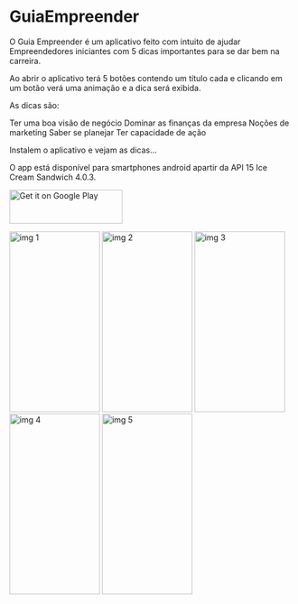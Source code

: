 # GuiaEmpreender
 O Guia Empreender é um aplicativo feito com intuito de ajudar Empreendedores iniciantes com 5 dicas importantes para se dar bem na carreira.

 Ao abrir o aplicativo  terá 5 botões contendo um título cada e clicando em um botão verá uma animação e a dica será exibida.

 As dicas são:

Ter uma boa visão de negócio
Dominar as finanças da empresa
Noções de marketing
Saber se planejar
Ter capacidade de ação

 Instalem o aplicativo e vejam as dicas…

 O app está disponível para smartphones android apartir da API 15 Ice Cream Sandwich 4.0.3.
 
 <a href='https://play.google.com/store/apps/details?id=br.com.edrsantos.fivethings&utm_source=global_co&utm_medium=prtnr&utm_content=Mar2515&utm_campaign=PartBadge&pcampaignid=MKT-Other-global-all-co-prtnr-ap-PartBadge-Mar2515-1' target='_blank'><img width="200" height="60" alt='Get it on Google Play' src='https://play.google.com/intl/en_us/badges/images/apps/en-play-badge.png'/></a>
 
 <img width="160" height="320" src='https://github.com/edrianosantos/GuiaEmpreeder/blob/master/Prot%C3%B3tipos/device-2016-04-13-211843.png' alt="img 1">  <img width="160" height="320" src='https://github.com/edrianosantos/GuiaEmpreeder/blob/master/Prot%C3%B3tipos/device-2016-04-13-211944.png' alt="img 2">  <img width="160" height="320" src='https://github.com/edrianosantos/GuiaEmpreeder/blob/master/Prot%C3%B3tipos/device-2016-04-13-212025.png' alt="img 3">  <img width="160" height="320" src='https://github.com/edrianosantos/GuiaEmpreeder/blob/master/Prot%C3%B3tipos/device-2016-04-13-212118.png' alt="img 4">  <img width="160" height="320" src='https://github.com/edrianosantos/GuiaEmpreeder/blob/master/Prot%C3%B3tipos/device-2016-04-13-212157.png' alt="img 5"> 
